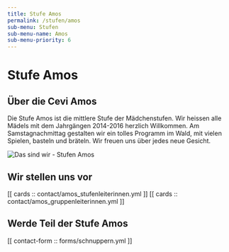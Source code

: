 ```yaml
---
title: Stufe Amos
permalink: /stufen/amos
sub-menu: Stufen
sub-menu-name: Amos
sub-menu-priority: 6
---
```


# Stufe Amos

## Über die Cevi Amos

Die Stufe Amos ist die mittlere Stufe der Mädchenstufen. Wir heissen alle Mädels mit dem Jahrgängen 2014-2016 herzlich 
Willkommen. Am Samstagnachmittag gestalten wir ein tolles Programm im Wald, mit vielen Spielen, basteln und bräteln. 
Wir freuen uns über jedes neue Gesicht.

![Das sind wir - Stufen Amos](/assets/stufen_pictures/stufe_amos.jpg)

## Wir stellen uns vor

[[ cards :: contact/amos_stufenleiterinnen.yml ]]
[[ cards :: contact/amos_gruppenleiterinnen.yml ]]


## Werde Teil der Stufe Amos

[[ contact-form :: forms/schnuppern.yml ]]